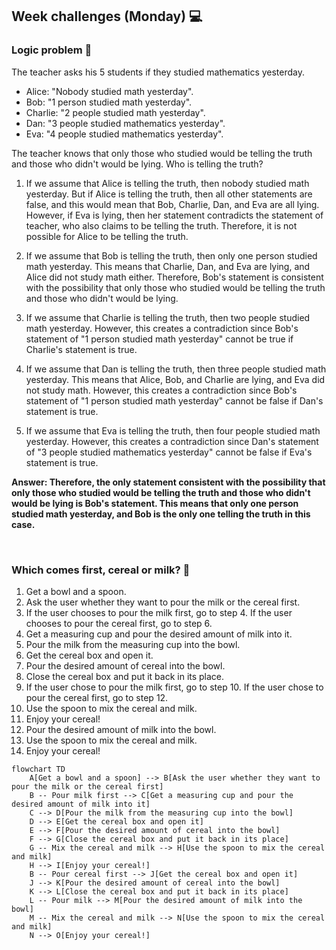 <h2>Week challenges (Monday) 💻</h2>

<h3>Logic problem 🧐</h3>

The teacher asks his 5 students if they studied mathematics yesterday.

* Alice: "Nobody studied math yesterday".
* Bob: "1 person studied math yesterday".
* Charlie: "2 people studied math yesterday".
* Dan: "3 people studied mathematics yesterday".
* Eva: "4 people studied mathematics yesterday".

The teacher knows that only those who studied would be telling the truth and those who didn't would be lying. Who is telling the truth?

1. If we assume that Alice is telling the truth, then nobody studied math yesterday. But if Alice is telling the truth, then all other statements are false, and this would mean that Bob, Charlie, Dan, and Eva are all lying. However, if Eva is lying, then her statement contradicts the statement of teacher, who also claims to be telling the truth. Therefore, it is not possible for Alice to be telling the truth.

2. If we assume that Bob is telling the truth, then only one person studied math yesterday. This means that Charlie, Dan, and Eva are lying, and Alice did not study math either. Therefore, Bob's statement is consistent with the possibility that only those who studied would be telling the truth and those who didn't would be lying.

3. If we assume that Charlie is telling the truth, then two people studied math yesterday. However, this creates a contradiction since Bob's statement of "1 person studied math yesterday" cannot be true if Charlie's statement is true.

4. If we assume that Dan is telling the truth, then three people studied math yesterday. This means that Alice, Bob, and Charlie are lying, and Eva did not study math. However, this creates a contradiction since Bob's statement of "1 person studied math yesterday" cannot be false if Dan's statement is true.

5. If we assume that Eva is telling the truth, then four people studied math yesterday. However, this creates a contradiction since Dan's statement of "3 people studied mathematics yesterday" cannot be false if Eva's statement is true.



<b>Answer: Therefore, the only statement consistent with the possibility that only those who studied would be telling the truth and those who didn't would be lying is Bob's statement. This means that only one person studied math yesterday, and Bob is the only one telling the truth in this case.</b>

</br>

<h3>Which comes first, cereal or milk? 🍱</h3>

1. Get a bowl and a spoon.
2. Ask the user whether they want to pour the milk or the cereal first.
3. If the user chooses to pour the milk first, go to step 4. If the user chooses to pour the cereal first, go to step 6.
4. Get a measuring cup and pour the desired amount of milk into it.
5. Pour the milk from the measuring cup into the bowl.
6. Get the cereal box and open it.
7. Pour the desired amount of cereal into the bowl.
8. Close the cereal box and put it back in its place.
9. If the user chose to pour the milk first, go to step 10. If the user chose to pour the cereal first, go to step 12.
10. Use the spoon to mix the cereal and milk.
11. Enjoy your cereal!
12. Pour the desired amount of milk into the bowl.
13. Use the spoon to mix the cereal and milk.
14. Enjoy your cereal!

```mermaid
flowchart TD
    A[Get a bowl and a spoon] --> B[Ask the user whether they want to pour the milk or the cereal first]
    B -- Pour milk first --> C[Get a measuring cup and pour the desired amount of milk into it]
    C --> D[Pour the milk from the measuring cup into the bowl]
    D --> E[Get the cereal box and open it]
    E --> F[Pour the desired amount of cereal into the bowl]
    F --> G[Close the cereal box and put it back in its place]
    G -- Mix the cereal and milk --> H[Use the spoon to mix the cereal and milk]
    H --> I[Enjoy your cereal!]
    B -- Pour cereal first --> J[Get the cereal box and open it]
    J --> K[Pour the desired amount of cereal into the bowl]
    K --> L[Close the cereal box and put it back in its place]
    L -- Pour milk --> M[Pour the desired amount of milk into the bowl]
    M -- Mix the cereal and milk --> N[Use the spoon to mix the cereal and milk]
    N --> O[Enjoy your cereal!]
``` 